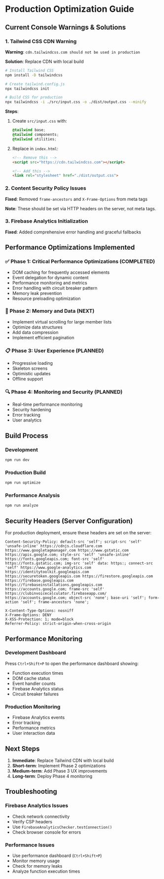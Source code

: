 # Production Optimization Guide

## Current Console Warnings & Solutions

### 1. Tailwind CSS CDN Warning
**Warning**: `cdn.tailwindcss.com should not be used in production`

**Solution**: Replace CDN with local build

```bash
# Install Tailwind CSS
npm install -D tailwindcss

# Create tailwind.config.js
npx tailwindcss init

# Build CSS for production
npx tailwindcss -i ./src/input.css -o ./dist/output.css --minify
```

**Steps**:
1. Create `src/input.css` with:
   ```css
   @tailwind base;
   @tailwind components;
   @tailwind utilities;
   ```

2. Replace in `index.html`:
   ```html
   <!-- Remove this -->
   <script src="https://cdn.tailwindcss.com"></script>
   
   <!-- Add this -->
   <link rel="stylesheet" href="./dist/output.css">
   ```

### 2. Content Security Policy Issues
**Fixed**: Removed `frame-ancestors` and `X-Frame-Options` from meta tags

**Note**: These should be set via HTTP headers on the server, not meta tags.

### 3. Firebase Analytics Initialization
**Fixed**: Added comprehensive error handling and graceful fallbacks

## Performance Optimizations Implemented

### ✅ Phase 1: Critical Performance Optimizations (COMPLETED)
- DOM caching for frequently accessed elements
- Event delegation for dynamic content
- Performance monitoring and metrics
- Error handling with circuit breaker pattern
- Memory leak prevention
- Resource preloading optimization

### 🔄 Phase 2: Memory and Data (NEXT)
- Implement virtual scrolling for large member lists
- Optimize data structures
- Add data compression
- Implement efficient pagination

### 📋 Phase 3: User Experience (PLANNED)
- Progressive loading
- Skeleton screens
- Optimistic updates
- Offline support

### 🔍 Phase 4: Monitoring and Security (PLANNED)
- Real-time performance monitoring
- Security hardening
- Error tracking
- User analytics

## Build Process

### Development
```bash
npm run dev
```

### Production Build
```bash
npm run optimize
```

### Performance Analysis
```bash
npm run analyze
```

## Security Headers (Server Configuration)

For production deployment, ensure these headers are set on the server:

```http
Content-Security-Policy: default-src 'self'; script-src 'self' 'unsafe-inline' https://cdnjs.cloudflare.com https://www.googletagmanager.com https://www.gstatic.com https://apis.google.com; style-src 'self' 'unsafe-inline' https://fonts.googleapis.com; font-src 'self' https://fonts.gstatic.com; img-src 'self' data: https:; connect-src 'self' https://www.google-analytics.com https://identitytoolkit.googleapis.com https://securetoken.googleapis.com https://firestore.googleapis.com https://firebase.googleapis.com https://firebaseinstallations.googleapis.com https://accounts.google.com; frame-src 'self' https://clubinvoicecalculator.firebaseapp.com/ https://accounts.google.com; object-src 'none'; base-uri 'self'; form-action 'self'; frame-ancestors 'none';

X-Content-Type-Options: nosniff
X-Frame-Options: DENY
X-XSS-Protection: 1; mode=block
Referrer-Policy: strict-origin-when-cross-origin
```

## Performance Monitoring

### Development Dashboard
Press `Ctrl+Shift+P` to open the performance dashboard showing:
- Function execution times
- DOM cache status
- Event handler counts
- Firebase Analytics status
- Circuit breaker failures

### Production Monitoring
- Firebase Analytics events
- Error tracking
- Performance metrics
- User interaction data

## Next Steps

1. **Immediate**: Replace Tailwind CDN with local build
2. **Short-term**: Implement Phase 2 optimizations
3. **Medium-term**: Add Phase 3 UX improvements
4. **Long-term**: Deploy Phase 4 monitoring

## Troubleshooting

### Firebase Analytics Issues
- Check network connectivity
- Verify CSP headers
- Use `FirebaseAnalyticsChecker.testConnection()`
- Check browser console for errors

### Performance Issues
- Use performance dashboard (`Ctrl+Shift+P`)
- Monitor memory usage
- Check for memory leaks
- Analyze function execution times
